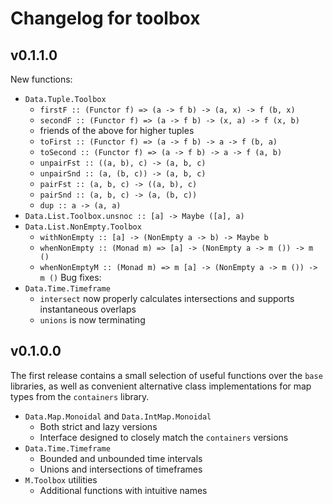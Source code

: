 # Changelog for toolbox

## v0.1.1.0
New functions:
- `Data.Tuple.Toolbox`
  - `firstF :: (Functor f) => (a -> f b) -> (a, x) -> f (b, x)`
  - `secondF :: (Functor f) => (a -> f b) -> (x, a) -> f (x, b)`
  - friends of the above for higher tuples
  - `toFirst :: (Functor f) => (a -> f b) -> a -> f (b, a)`
  - `toSecond :: (Functor f) => (a -> f b) -> a -> f (a, b)`
  - `unpairFst :: ((a, b), c) -> (a, b, c)`
  - `unpairSnd :: (a, (b, c)) -> (a, b, c)`
  - `pairFst :: (a, b, c) -> ((a, b), c)`
  - `pairSnd :: (a, b, c) -> (a, (b, c))`
  - `dup :: a -> (a, a)`
- `Data.List.Toolbox.unsnoc :: [a] -> Maybe ([a], a)`
- `Data.List.NonEmpty.Toolbox`
  - `withNonEmpty :: [a] -> (NonEmpty a -> b) -> Maybe b`
  - `whenNonEmpty :: (Monad m) => [a] -> (NonEmpty a -> m ()) -> m ()`
  - `whenNonEmptyM :: (Monad m) => m [a] -> (NonEmpty a -> m ()) -> m ()`
Bug fixes:
- `Data.Time.Timeframe`
  - `intersect` now properly calculates intersections and supports instantaneous overlaps
  - `unions` is now terminating

## v0.1.0.0
The first release contains a small selection of useful functions over the `base` libraries, as well as convenient alternative class implementations for map types from the `containers` library.

- `Data.Map.Monoidal` and `Data.IntMap.Monoidal`
  - Both strict and lazy versions
  - Interface designed to closely match the `containers` versions
- `Data.Time.Timeframe`
  - Bounded and unbounded time intervals
  - Unions and intersections of timeframes
- `M.Toolbox` utilities
  - Additional functions with intuitive names
